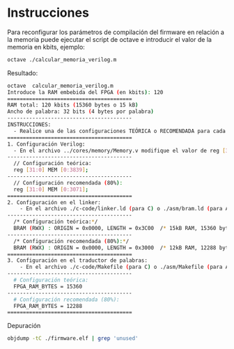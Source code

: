 <!-- LTeX: enabled=true language=es -->
<!-- :set spell! -->
<!-- :MarkdownPreview -->
<!-- :GenTocMarked -->

# Instrucciones

Para reconfigurar los parámetros de compilación del firmware en relación a la memoria puede ejecutar el script de octave e introducir el valor de la memoria en kbits, ejemplo:

```bash
octave ./calcular_memoria_verilog.m
```

Resultado:

```bash
octave  calcular_memoria_verilog.m 
Introduce la RAM embebida del FPGA (en kbits): 120
========================================
RAM total: 120 kbits (15360 bytes o 15 kB)
Ancho de palabra: 32 bits (4 bytes por palabra)
----------------------------------------
INSTRUCCIONES:
  - Realice una de las configuraciones TEÓRICA o RECOMENDADA para cada uno de los pasos 1, 2 y 3.
========================================
1. Configuración Verilog:
  - En el archivo ../cores/memory/Memory.v modifique el valor de reg [31:0] MEM por:
----------------------------------------
  // Configuración teórica:
  reg [31:0] MEM [0:3839];
----------------------------------------
  // Configuración recomendada (80%):
  reg [31:0] MEM [0:3071];
========================================
2. Configuración en el linker:
    - En el archivo ./c-code/linker.ld (para C) o ./asm/bram.ld (para ASM) modificar BRAM a:
----------------------------------------
  /* Configuración teórica:*/
  BRAM (RWX) : ORIGIN = 0x0000, LENGTH = 0x3C00  /* 15kB RAM, 15360 bytes, 3840 palabras de 32 bits */
----------------------------------------
  /* Configuración recomendada (80%):*/
  BRAM (RWX) : ORIGIN = 0x0000, LENGTH = 0x3000  /* 12kB RAM, 12288 bytes, 3072 palabras de 32 bits */
========================================
3. Configuración en el traductor de palabras:
    - En el archivo ./c-code/Makefile (para C) o ./asm/Makefile (para ASM) modificar FPGA_RAM_BYTES a:
----------------------------------------
  # Configuración teórica:
  FPGA_RAM_BYTES = 15360
----------------------------------------
  # Configuración recomendada (80%):
  FPGA_RAM_BYTES = 12288
========================================
```

Depuración
```bash
objdump -tC ./firmware.elf | grep 'unused'
```
